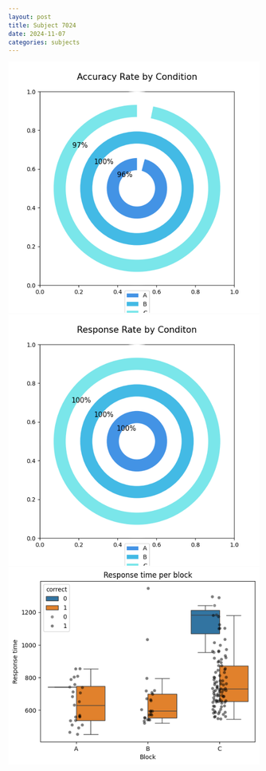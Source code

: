 ```yaml
---
layout: post
title: Subject 7024
date: 2024-11-07
categories: subjects
---
```


![](data/7024/run-2/7024_accuracy_rate.png)
![](data/7024/run-2/7024_response_rate.png)
![](data/7024/run-2/7024_rt.png)
